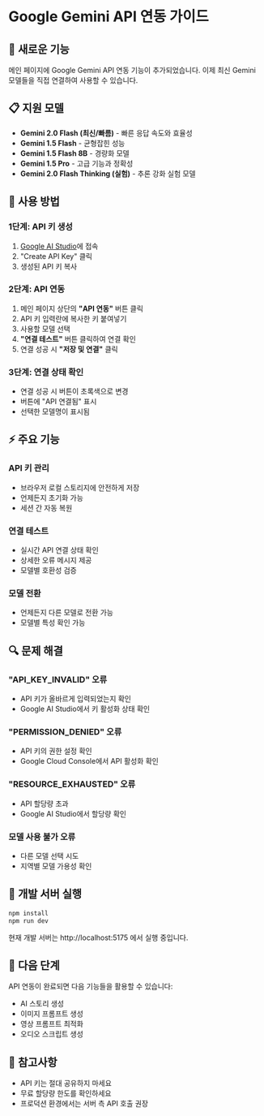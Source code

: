 # Google Gemini API 연동 가이드

## 🚀 새로운 기능
메인 페이지에 Google Gemini API 연동 기능이 추가되었습니다. 이제 최신 Gemini 모델들을 직접 연결하여 사용할 수 있습니다.

## 📋 지원 모델
- **Gemini 2.0 Flash (최신/빠름)** - 빠른 응답 속도와 효율성
- **Gemini 1.5 Flash** - 균형잡힌 성능
- **Gemini 1.5 Flash 8B** - 경량화 모델
- **Gemini 1.5 Pro** - 고급 기능과 정확성
- **Gemini 2.0 Flash Thinking (실험)** - 추론 강화 실험 모델

## 🔧 사용 방법

### 1단계: API 키 생성
1. [Google AI Studio](https://aistudio.google.com/app/apikey)에 접속
2. "Create API Key" 클릭
3. 생성된 API 키 복사

### 2단계: API 연동
1. 메인 페이지 상단의 **"API 연동"** 버튼 클릭
2. API 키 입력란에 복사한 키 붙여넣기
3. 사용할 모델 선택
4. **"연결 테스트"** 버튼 클릭하여 연결 확인
5. 연결 성공 시 **"저장 및 연결"** 클릭

### 3단계: 연결 상태 확인
- 연결 성공 시 버튼이 초록색으로 변경
- 버튼에 "API 연결됨" 표시
- 선택한 모델명이 표시됨

## ⚡ 주요 기능

### API 키 관리
- 브라우저 로컬 스토리지에 안전하게 저장
- 언제든지 초기화 가능
- 세션 간 자동 복원

### 연결 테스트
- 실시간 API 연결 상태 확인
- 상세한 오류 메시지 제공
- 모델별 호환성 검증

### 모델 전환
- 언제든지 다른 모델로 전환 가능
- 모델별 특성 확인 가능

## 🔍 문제 해결

### "API_KEY_INVALID" 오류
- API 키가 올바르게 입력되었는지 확인
- Google AI Studio에서 키 활성화 상태 확인

### "PERMISSION_DENIED" 오류
- API 키의 권한 설정 확인
- Google Cloud Console에서 API 활성화 확인

### "RESOURCE_EXHAUSTED" 오류
- API 할당량 초과
- Google AI Studio에서 할당량 확인

### 모델 사용 불가 오류
- 다른 모델 선택 시도
- 지역별 모델 가용성 확인

## 📱 개발 서버 실행
```bash
npm install
npm run dev
```

현재 개발 서버는 http://localhost:5175 에서 실행 중입니다.

## 🎯 다음 단계
API 연동이 완료되면 다음 기능들을 활용할 수 있습니다:
- AI 스토리 생성
- 이미지 프롬프트 생성
- 영상 프롬프트 최적화
- 오디오 스크립트 생성

## 📝 참고사항
- API 키는 절대 공유하지 마세요
- 무료 할당량 한도를 확인하세요
- 프로덕션 환경에서는 서버 측 API 호출 권장